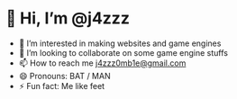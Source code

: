 # 👋 Hi, I’m **@j4zzz**
- 👀 I’m interested in making websites and game engines
- 💞️ I’m looking to collaborate on some game engine stuffs
- 📫 How to reach me j4zzz0mb1e@gmail.com
- 😄 Pronouns: BAT / MAN
- ⚡ Fun fact: Me like feet
